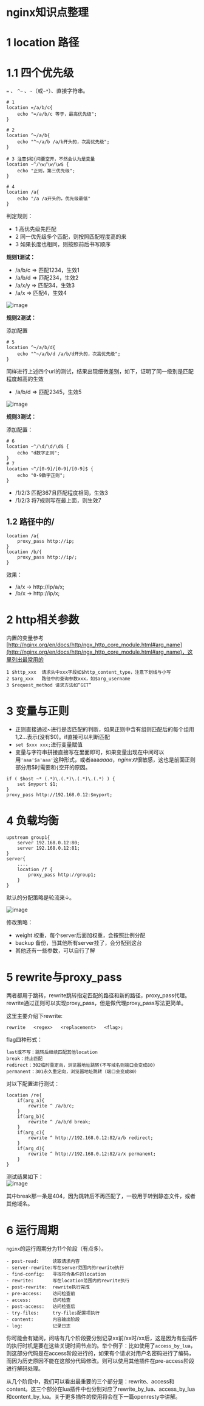 # nginx知识点整理
# 1 location 路径
# 1.1 四个优先级
`=` 、 `^~` 、`~`（或`~*`）、直接字符串。
```
# 1
location =/a/b/c{
    echo "=/a/b/c 等于，最高优先级";
}

# 2
location ^~/a/b{
    echo "^~/a/b /a/b开头的，次高优先级";
}

# 3 注意$和{间要空开，不然会认为是变量
location ~^/\w/\w/\w$ {
    echo "正则，第三优先级";
}

# 4
location /a{
    echo "/a /a开头的，优先级最低"
}
```
判定规则：
- 1 高优先级先匹配
- 2 同一优先级多个匹配，则按照匹配程度高的来
- 3 如果长度也相同，则按照前后书写顺序

**规则1测试：**
- /a/b/c => 匹配1234，生效1
- /a/b/d => 匹配234，生效2
- /a/x/y => 匹配34，生效3
- /a/x   => 匹配4，生效4

![image](https://bolg.obs.cn-north-1.myhuaweicloud.com/1907/nginx1.png)  

**规则2测试：**

添加配置
```
# 5
location ^~/a/b/d{
    echo "^~/a/b/d /a/b/d开头的，次高优先级";
}
```
同样进行上述四个url的测试，结果出现细微差别，如下，证明了同一级别是匹配程度越高的生效
- /a/b/d => 匹配2345，生效5

![image](https://bolg.obs.cn-north-1.myhuaweicloud.com/1907/nginx2.png)
  
**规则3测试：**

添加配置：
```
# 6
location ~^/\d/\d/\d$ {
    echo "d数字正则";
}
# 7
location ~^/[0-9]/[0-9]/[0-9]$ {
    echo "0-9数字正则";
}
```
- /1/2/3 匹配367且匹配程度相同，生效3
- /1/2/3 将7规则写在最上面，则生效7

## 1.2 路径中的/
```
location /a{
    proxy_pass http://ip;
}
location /b/{
    proxy_pass http://ip/;
}
```
效果：
- /a/x ->  http://ip/a/x;
- /b/x ->  http://ip/x;

# 2 http相关参数
内置的变量参考[http://nginx.org/en/docs/http/ngx_http_core_module.html#arg_name](http://nginx.org/en/docs/http/ngx_http_core_module.html#arg_name)，这里列出最常用的
```
1 $http_xxx  请求头中xxx字段如$http_content_type，注意下划线与小写
2 $arg_xxx   路径中的查询参数xxx，如$arg_username
3 $request_method 请求方法如“GET”
```
# 3 变量与正则
- 正则直接通过~进行是否匹配的判断，如果正则中含有组则匹配后的每个组用$1,$2...表示(没有$0)。if直接可以判断匹配
- `set $xxx xxx;`进行变量赋值
- 变量与字符串拼接直接写在里面即可，如果变量出现在中间可以用`'aaa'$a'aaa'`这种形式，或者aaa${a}aaa，nginx对$很敏感，这也是前面正则部分用$时需要和`{`空开的原因。
```
if ( $host ~* (.*)\.(.*)\.(.*)\.(.*) ) {
    set $myport $1;
}
proxy_pass http://192.168.0.12:$myport;
```
# 4 负载均衡
```
upstream group1{
    server 192.168.0.12:80;
    server 192.168.0.12:81;
}
server{
    ....
    location /f {
        proxy_pass http://group1;
    }
}
```
默认的分配策略是轮流来↓。

![image](https://bolg.obs.cn-north-1.myhuaweicloud.com/1907/nginx3.gif)

修改策略：
- weight 权重，每个server后面加权重，会按照比例分配
- backup 备份，当其他所有server挂了，会分配到这台
- 其他还有一些参数，可以自行了解
# 5 rewrite与proxy_pass
两者都用于跳转，rewrite跳转指定匹配的路径和新的路径，proxy_pass代理。rewrite通过正则可以实现proxy_pass，但是做代理proxy_pass写法更简单。

这里主要介绍下rewrite:
```
rewrite   <regex>   <replacement>   <flag>;
```
flag四种形式：
```
last或不写：跳转后继续匹配其他location
break：终止匹配 
redirect：302临时重定向，浏览器地址跳转(不写域名则端口会变成80)
permanent：301永久重定向，浏览器地址跳转（端口会变成80）
```
对以下配置进行测试：
```
location /re{
    if(arg_a){
        rewrite ^ /a/b/c;
    }
    if(arg_b){
        rewrite ^ /a/b/d break;
    }
    if(arg_c){
        rewrite ^ http://192.168.0.12:82/a/b redirect;
    }
    if(arg_d){
        rewrite ^ http://192.168.0.12:82/a/x permanent;
    }
}
```
测试结果如下：  
![image](https://bolg.obs.cn-north-1.myhuaweicloud.com/1907/nginx3.png)

其中break那一条是404，因为跳转后不再匹配了，一般用于转到静态文件，或者其他域名。  
# 6 运行周期
`nginx`的运行周期分为11个阶段（有点多）。
```
- post-read:     读取请求内容
- server-rewrite:写在server范围内的rewrite执行
- find-config:   寻找符合条件的location
- rewrite:       写在location范围内的rewrite执行
- post-rewrite:  rewrite执行完成
- pre-access:    访问检查前
- access:        访问检查
- post-access:   访问检查后
- try-files:     try-files配置项执行
- content:       内容输出阶段
- log:           记录日志
```
你可能会有疑问，问啥有几个阶段要分别记录xx前/xx时/xx后，这是因为有些插件的执行时机是要在这些关键时间节点的。举个例子：比如使用了`access_by_lua`，则这部分代码是在access阶段进行的，如果有个请求对用户名密码进行了编码，而因为历史原因不能在这部分代码修改。则可以使用其他插件在pre-access阶段进行解码处理。

从几个阶段中，我们可以看出最重要的三个部分是：rewrite、access和content。这三个部分在lua插件中也分别对应了rewrite_by_lua、access_by_lua和content_by_lua。关于更多插件的使用将会在下一篇openresty中讲解。